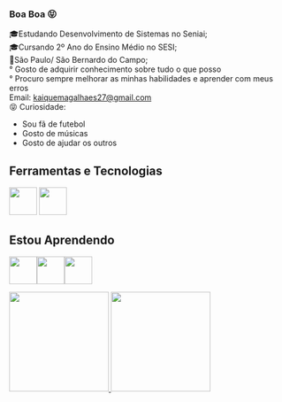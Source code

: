 ### Boa Boa 😝

<!--
**Kaique-ms27/Kaique-ms27** is a ✨ _special_ ✨ repository because its `README.md` (this file) appears on your GitHub profile.

Here are some ideas to get you started:

-🎓Aualmente estou estudando Desencolvimento de  Sistemas no Senai;
- 🌱 Estou aprendendo  Front-End e Back-end
- 👯
- 🤔 I’m looking for help with ...
- 💬 Ask me about ...
- 📫 How to reach me: ...
- 😄 Pronouns: ...
- ⚡ Fun fact: ...
-->
🎓Estudando Desenvolvimento de Sistemas no Seniai;<br>
🎓Cursando 2º Ano do Ensino Médio no SESI;<br>
🚩São Paulo/ São Bernardo do Campo;<br>
° Gosto de adquirir conhecimento sobre tudo o que posso<br>
° Procuro sempre melhorar as minhas habilidades e aprender com meus erros<br>
Email: kaiquemagalhaes27@gmail.com <br>
😝 Curiosidade:
- Sou fã de futebol
- Gosto de músicas
- Gosto de ajudar os outros

## Ferramentas e Tecnologias
<img src="https://cdn.jsdelivr.net/gh/devicons/devicon/icons/github/github-original.svg" width="50" height="50"/> <img src="https://cdn.jsdelivr.net/gh/devicons/devicon/icons/vscode/vscode-original.svg" width = "50" heigth = "50" />
## Estou Aprendendo
<img src="https://cdn.jsdelivr.net/gh/devicons/devicon/icons/html5/html5-original.svg" width = "50" heigth = "50"/><img src="https://cdn.jsdelivr.net/gh/devicons/devicon/icons/css3/css3-original.svg" width = "50" heigth = "50"/><img src="https://cdn.jsdelivr.net/gh/devicons/devicon/icons/java/java-plain.svg" height= "50" width="50"/>

<div> 
 <a href="https://github.com/Kaique-ms27">
 <img height="180em" src="https://github-readme-stats.vercel.app/api/top-langs/?username=Kaique-ms27&layout=compact&langs_count=7&theme=dracula"/>
 <img height="180em" src="https://github-readme-stats.vercel.app/api?username=Kaique-ms27&show_icons=true&theme=dracula&include_all_commits=true&count_private=true"/> 
 </div>


